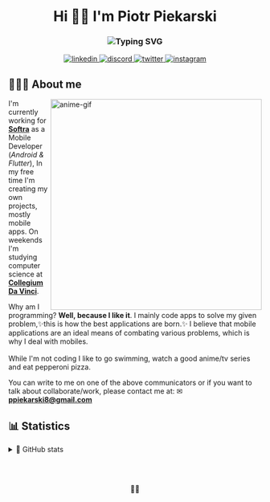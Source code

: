 <!-- Readme inspired by https://github.com/DenverCoder1 -->

<!-- Header Text -->
<h1 align="center">
  Hi 👋🏻  I'm Piotr Piekarski
</h1>

<!-- Typing SVG by DenverCoder1 - https://git.io/typing-svg -->
<h3 align="center">
  <img src="https://readme-typing-svg.herokuapp.com/?font=Lato&size=26&pause=1000&color=5753E1&center=true&width=435&lines=Flutter+Developer;Android+Native+Developer;CS+Student;Swimming+lover;Drink+your+water!;And+eat+your+pizza+%F0%9F%8D%95" alt="Typing SVG" />
</h3>

<!-- Contact section -->
<p align="center">
  <a href="https://www.linkedin.com/in/piekarskipiotr/">
    <img alt="linkedin" src="https://img.shields.io/badge/LinkedIn-0077B5?logo=linkedin&logoColor=white&amp;style=for-the-badge"/>
  </a>
   <a href="https://discord.com/">
    <img alt="discord" src="https://img.shields.io/badge/xazai%232853-7289DA?logo=discord&logoColor=white&amp;style=for-the-badge"/>
  </a>
  <a href="https://twitter.com/xazai_">
    <img alt="twitter" src="https://img.shields.io/badge/Twitter-1DA1F2?logo=twitter&logoColor=white&amp;style=for-the-badge"/>
  </a>
  <a href="https://www.instagram.com/piekarskiski/">
    <img alt="instagram" src="https://img.shields.io/badge/Instagram-E4405F?logo=instagram&logoColor=white&amp;style=for-the-badge"/>
  </a>
</p>
<!--end:Contact section-->

<!-- About me section -->
## 🧑🏻‍💻 About me
<p>
  <img src="assets\me.gif" alt="anime-gif" align="right" width="420px"/>
  <p>
    I'm currently working for <a href="https://www.softra.pl/"><b>Softra</b></a> as a Mobile Developer (<i>Android & Flutter</i>), In my free time I'm creating my own projects, mostly mobile apps. On weekends I'm studying computer science at 
    <a href="https://cdv.pl/"><b>Collegium Da Vinci</b></a>.
  </p>

  <p>
    Why am I programming? <b>Well, because I like it</b>. I mainly code apps to solve my given problem,✨this is how the best applications are born.✨ I believe that mobile applications are an ideal means of combating various problems, which is why I deal with mobiles.<br><br>While I'm not coding I like to go swimming, watch a good anime/tv series and eat pepperoni pizza.
  </p>

  <p>
    You can write to me on one of the above communicators or if you want to talk about collaborate/work, please contact me at: ✉
    <a href="mailto:ppiekarski8@gmail.com"> 
      <b>ppiekarski8@gmail.com</b> 
    </a>
  </p>
</p>
<!--end:About me section-->

<!-- User stats section -->
## 📊 Statistics

<!-- https://github.com/anuraghazra/github-readme-stats -->
<p align="center">
<details> 
  <summary>🚀 GitHub stats</summary>
  <br>
  
  <div align="center">
    <img src="https://github-readme-stats.vercel.app/api?username=piekarskipiotr&theme=dracula&hide_border=true&title_color=5c57e4&text_color=F5F5F5&bg_color=11111E&custom_title=Profile%20Stats" height="180em"/>
    <img src="https://github-readme-stats.vercel.app/api/top-langs/?username=piekarskipiotr&layout=compact&theme=dracula&hide_border=true&title_color=5c57e4&text_color=F5F5F5&bg_color=11111E" height="180em"/>
  </div>
</details>
</p>

<!--end:User stats section-->

<br>
<br>

<!-- Little footer ninja cat d-_-b section -->
<p align="center">🫶🏻</p>
<!--end:footer-->
 
<!--links-->

  <!--my university-->
  <!--[cdv]: https://cdv.pl/-->

  <!--projects-->
  <!--[mydiabetes]: https://github.com/piekarskipiotr/MyDiabetes-->
  <!--[wol]: https://github.com/piekarskipiotr/WakeOnLAN-->

  <!--socials and contact-->
  <!--[linkedin]: https://www.linkedin.com/in/piekarskipiotr/-->
  <!--[discord]: xazai#2853-->
  <!--[twitter]: https://twitter.com/xazai_-->
  <!--[instagram]: https://www.instagram.com/piekarskiski/-->
  <!--[gmail]: mailto:ppiekarski8@gmail.com-->

<!--end:links-->
